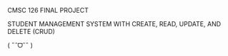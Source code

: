 CMSC 126 FINAL PROJECT

STUDENT MANAGEMENT SYSTEM WITH CREATE, READ, UPDATE, AND DELETE (CRUD) 

( ˶ˆᗜˆ˵ ) 
